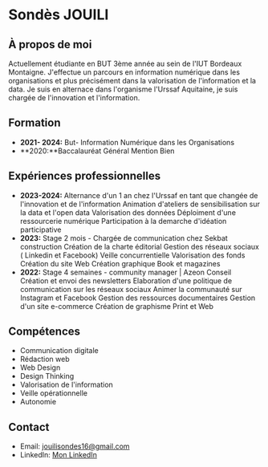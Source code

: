 # Sondès JOUILI

## À propos de moi
Actuellement étudiante en BUT 3ème année au sein de l'IUT Bordeaux Montaigne. J'effectue un parcours en information numérique dans les organisations et plus précisément dans la valorisation de l'information et la data. Je suis en alternace dans l'organisme l'Urssaf Aquitaine, je suis chargée de l'innovation et l'information. 

## Formation
- **2021- 2024:** But- Information Numérique dans les Organisations 
- **2020:**Baccalauréat Général Mention Bien
  
## Expériences professionnelles
- **2023-2024:** Alternance d'un 1 an chez l'Urssaf en tant que changée de l'innovation et de l'information
Animation d'ateliers de sensibilisation sur la data et l'open data
Valorisation des données
Déploiment d'une ressourcerie numérique
Participation à la demarche d'idéation participative 
- **2023:** Stage 2 mois - Chargée de communication chez Sekbat construction
          Création de la charte éditorial 
          Gestion des réseaux sociaux ( Linkedin et Facebook)
          Veille concurrentielle 
          Valorisation des fonds 
          Création du site Web 
          Création graphique Book et magazines
- **2022:** Stage 4 semaines - community manager | Azeon Conseil
Création et envoi des newsletters 
Elaboration d'une politique de communication sur les réseaux sociaux 
Animer la communauté sur Instagram et Facebook
Gestion des ressources documentaires 
Gestion d'un site e-commerce 
Création de graphisme Print et Web


## Compétences
- Communication digitale
- Rédaction web
- Web Design
- Design Thinking
- Valorisation de l'information 
- Veille opérationnelle
- Autonomie

## Contact
- Email: jouilisondes16@gmail.com
- LinkedIn: [Mon LinkedIn](https://www.linkedin.com/in/sondes-jouili-818043205/)
